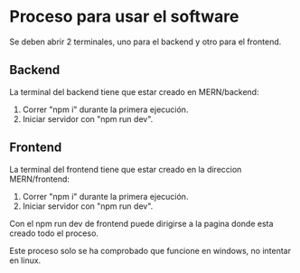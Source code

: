 # Proceso para usar el software
Se deben abrir 2 terminales, uno para el backend y otro para el frontend.

## Backend
La terminal del backend tiene que estar creado en MERN/backend:
  1. Correr "npm i" durante la primera ejecución.
  2. Iniciar servidor con "npm run dev".

## Frontend
La terminal del frontend tiene que estar creado en la direccion MERN/frontend:
  1. Correr "npm i" durante la primera ejecución.
  3. Iniciar servidor con "npm run dev".


Con el npm run dev de frontend puede dirigirse a la pagina donde esta creado todo el proceso.

Este proceso solo se ha comprobado que funcione en windows, no intentar en linux.
